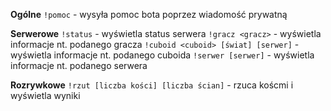 **Ogólne**
`!pomoc` - wysyła pomoc bota poprzez wiadomość prywatną

**Serwerowe**
`!status` - wyświetla status serwera
`!gracz <gracz>` - wyświetla informacje nt. podanego gracza
`!cuboid <cuboid> [świat] [serwer]` - wyświetla informacje nt. podanego cuboida
`!serwer [serwer]` - wyświetla informacje nt. podanego serwera

**Rozrywkowe**
`!rzut [liczba kości] [liczba ścian]` - rzuca koścmi i wyświetla wyniki
